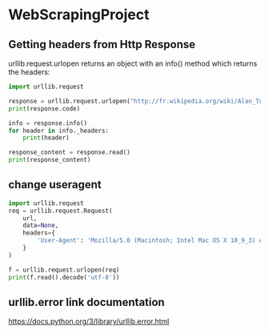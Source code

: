 # WebScrapingProject

## Getting headers from Http Response
urllib.request.urlopen returns an object with an info() method which returns the headers:
```python
import urllib.request

response = urllib.request.urlopen("http://fr.wikipedia.org/wiki/Alan_Turing")
print(response.code)

info = response.info()
for header in info._headers:
    print(header)

response_content = response.read()
print(response_content)
```

## change useragent 
```python
import urllib.request
req = urllib.request.Request(
    url, 
    data=None, 
    headers={
        'User-Agent': 'Mozilla/5.0 (Macintosh; Intel Mac OS X 10_9_3) AppleWebKit/537.36 (KHTML, like Gecko) Chrome/35.0.1916.47 Safari/537.36'
    }
)

f = urllib.request.urlopen(req)
print(f.read().decode('utf-8'))
```

## urllib.error link documentation
https://docs.python.org/3/library/urllib.error.html
